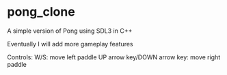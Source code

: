 # pong_clone
A simple version of Pong using SDL3 in C++

Eventually I will add more gameplay features

Controls:
W/S: move left paddle
UP arrow key/DOWN arrow key: move right paddle